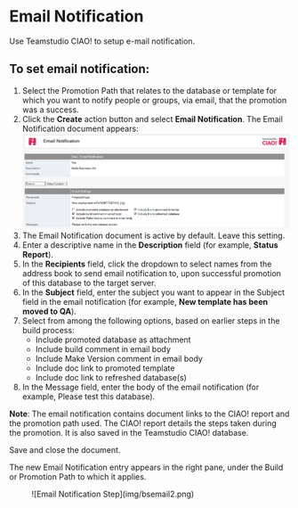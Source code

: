# Email Notification

Use Teamstudio CIAO! to setup e-mail notification.

## To set email notification: 
1. Select the Promotion Path that relates to the database or template for which you want to notify people or groups, via email, that the promotion was a success. 
2. Click the **Create** action button and select **Email Notification**. The Email Notification document appears:  
   ![Email Notification Document](img/bsemail.png)
3. The Email Notification document is active by default. Leave this setting.
4. Enter a descriptive name in the **Description** field (for example, **Status Report**).
5. In the **Recipients** field, click the dropdown to select names from the address book to send email notification to, upon successful promotion of this database to the target server.
6. In the **Subject** field, enter the subject you want to appear in the Subject field in the email notification (for example, **New template has been moved to QA**).
7. Select from among the following options, based on earlier steps in the build process:
    * Include promoted database as attachment
    * Include build comment in email body
    * Include Make Version comment in email body
    * Include doc link to promoted template
    * Include doc link to refreshed database(s)
8. In the Message field, enter the body of the email notification (for example, Please test this database).
 
**Note**: The email notification contains document links to the CIAO! report and the promotion path used. The CIAO! report details the steps taken during the promotion. It is also saved in the Teamstudio CIAO! database.
 
Save and close the document.

The new Email Notification entry appears in the right pane, under the Build or Promotion Path to which it applies. 
<figure markdown="1">
  ![Email Notification Step](img/bsemail2.png)
</figure>